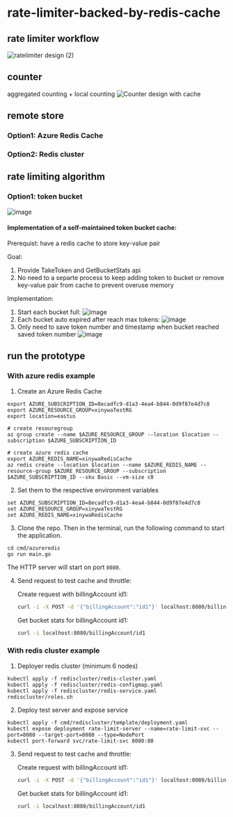 # rate-limiter-backed-by-redis-cache
## rate limiter workflow

![ratelimiter design (2)](https://github.com/Xinyue-Wang/rate-limiter-backed-by-redis-cache/assets/37516611/529faeec-7269-4701-9ac9-f97914551020)

## counter
aggregated counting + local counting
![Counter design with cache](https://github.com/Xinyue-Wang/rate-limiter-backed-by-redis-cache/assets/37516611/0bf4e623-17eb-4466-9a49-40fdddba71f8)

## remote store
### Option1: Azure Redis Cache


### Option2: Redis cluster


## rate limiting algorithm
### Option1: token bucket
 ![image](https://github.com/Xinyue-Wang/token_bucket_cache/assets/37516611/27cf75b1-2198-466b-9f57-a26a82f40c0e)

#### Implementation of a self-maintained token bucket cache:
Prerequist: have a redis cache to store key-value pair

Goal:  
1. Provide TakeToken and GetBucketStats api
2. No need to a separte process to keep adding token to bucket or remove key-value pair from cache to prevent overuse memory

Implementation:
1. Start each bucket full:
![image](https://github.com/Xinyue-Wang/token_bucket_cache/assets/37516611/661b1819-d24e-4a06-b6d8-f1f508b43be2)
2. Each bucket auto expired after reach max tokens:
![image](https://github.com/Xinyue-Wang/token_bucket_cache/assets/37516611/faa8a8ee-4f6d-4a8f-bdbb-e32460e47901)
3. Only need to save token number and timestamp when bucket reached saved token number
![image](https://github.com/Xinyue-Wang/rate-limiting-with-distributed-cache/assets/37516611/87df442d-2048-45f7-94be-f0fcbc01486c)


## run the prototype
### With azure redis example

1. Create an Azure Redis Cache
```shell
export AZURE_SUBSCRIPTION_ID=8ecadfc9-d1a3-4ea4-b844-0d9f87e4d7c8
export AZURE_RESOURCE_GROUP=xinywaTestRG
export location=eastus

# create resouregroup
az group create --name $AZURE_RESOURCE_GROUP --location $location --subscription $AZURE_SUBSCRIPTION_ID

# create azure redis cache
export AZURE_REDIS_NAME=xinywaRedisCache
az redis create --location $location --name $AZURE_REDIS_NAME --resource-group $AZURE_RESOURCE_GROUP --subscription $AZURE_SUBSCRIPTION_ID --sku Basic --vm-size c0
```

2. Set them to the respective environment variables

```shell
set AZURE_SUBSCRIPTION_ID=8ecadfc9-d1a3-4ea4-b844-0d9f87e4d7c8
set AZURE_RESOURCE_GROUP=xinywaTestRG
set AZURE_REDIS_NAME=xinywaRedisCache
```
3. Clone the repo. Then in the terminal, run the following command to start the application.

```shell
cd cmd/azureredis
go run main.go
```
The HTTP server will start on port `8080`.

4. Send request to test cache and throttle:

   Create request with billingAccount id1:
   ```bash
   curl -i -X POST -d '{"billingAccount":"id1"}' localhost:8080/billingAccount/
   ``` 

   Get bucket stats for billingAccount id1:
   ```bash
   curl -i localhost:8080/billingAccount/id1
   ```

### With redis cluster example
1. Deployer redis cluster (minimum 6 nodes)
```
kubectl apply -f rediscluster/redis-cluster.yaml
kubectl apply -f rediscluster/redis-configmap.yaml
kubectl apply -f rediscluster/redis-service.yaml
rediscluster/roles.sh
```

2. Deploy test server and expose service
```
kubectl apply -f cmd/rediscluster/template/deployment.yaml
kubectl expose deployment rate-limit-server --name=rate-limit-svc --port=8080 --target-port=8080 --type=NodePort
kubectl port-forward svc/rate-limit-svc 8080:80
```
3. Send request to test cache and throttle:

   Create request with billingAccount id1:
   ```bash
   curl -i -X POST -d '{"billingAccount":"id1"}' localhost:8080/billingAccount/
   ``` 

   Get bucket stats for billingAccount id1:
   ```bash
   curl -i localhost:8080/billingAccount/id1
   ```

  
